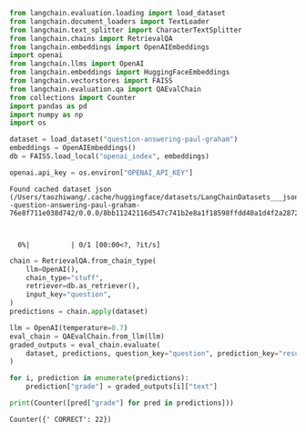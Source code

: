 ```python
from langchain.evaluation.loading import load_dataset
from langchain.document_loaders import TextLoader
from langchain.text_splitter import CharacterTextSplitter
from langchain.chains import RetrievalQA
from langchain.embeddings import OpenAIEmbeddings
import openai
from langchain.llms import OpenAI
from langchain.embeddings import HuggingFaceEmbeddings
from langchain.vectorstores import FAISS
from langchain.evaluation.qa import QAEvalChain
from collections import Counter
import pandas as pd
import numpy as np
import os
```


```python
dataset = load_dataset("question-answering-paul-graham")
embeddings = OpenAIEmbeddings()
db = FAISS.load_local("openai_index", embeddings)

openai.api_key = os.environ["OPENAI_API_KEY"]
```

    Found cached dataset json (/Users/taozhiwang/.cache/huggingface/datasets/LangChainDatasets___json/LangChainDatasets--question-answering-paul-graham-76e8f711e038d742/0.0.0/8bb11242116d547c741b2e8a1f18598ffdd40a1d4f2a2872c7a28b697434bc96)



      0%|          | 0/1 [00:00<?, ?it/s]



```python
chain = RetrievalQA.from_chain_type(
    llm=OpenAI(),
    chain_type="stuff",
    retriever=db.as_retriever(),
    input_key="question",
)
predictions = chain.apply(dataset)

llm = OpenAI(temperature=0.7)
eval_chain = QAEvalChain.from_llm(llm)
graded_outputs = eval_chain.evaluate(
    dataset, predictions, question_key="question", prediction_key="result"
)
```


```python
for i, prediction in enumerate(predictions):
    prediction["grade"] = graded_outputs[i]["text"]

print(Counter([pred["grade"] for pred in predictions]))
```

    Counter({' CORRECT': 22})



```python

```
